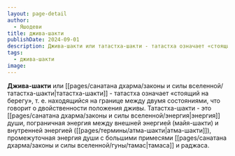 ```yaml
---
layout: page-detail
author:
  - Яшодеви
title: джива-шакти
publishDate: 2024-09-01
description: Джива-шакти или татастха-шакти - татастха означает «стоящий на берегу», т. е. находящийся на границе между двумя состояниями, что говорит о двойственности положения дживы. Татастха-шакти - это энергия души, пограничная энергия между внешней энергией (майя-шакти) и внутренней энергией (атма-шакти), промежуточная энергия души с большими примесями тамаса и раджаса.
tags:
  - джива-шакти
image:
---
```

**Джива-шакти** или [[pages/санатана дхарма/законы и силы вселенной/татастха-шакти|татастха-шакти]] - татастха означает «стоящий на берегу», т. е. находящийся на границе между двумя состояниями, что говорит о двойственности положения дживы. Татастха-шакти - это [[pages/санатана дхарма/законы и силы вселенной/энергия|энергия]] души, пограничная энергия между внешней энергией (майя-шакти) и внутренней энергией ([[pages/термины/атма-шакти|атма-шакти]]), промежуточная энергия души с большими примесями [[pages/санатана дхарма/законы и силы вселенной/гуны/тамас|тамаса]] и раджаса.

